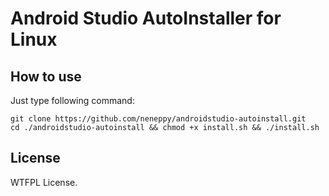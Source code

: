 # Android Studio AutoInstaller for Linux
  
## How to use
Just type following command:  
```
git clone https://github.com/neneppy/androidstudio-autoinstall.git
cd ./androidstudio-autoinstall && chmod +x install.sh && ./install.sh
```
  
## License
WTFPL License.  

